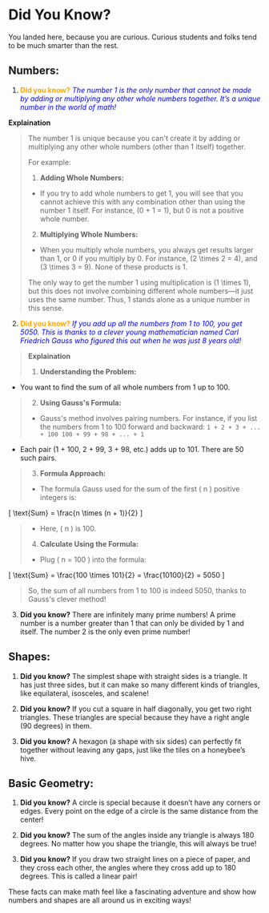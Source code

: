 # Did You Know?

You landed here, because you are curious. Curious students and folks tend to be much smarter than the rest.

## Numbers:
1. <span style="color: orange; font-weight:bold; font-style: normal">Did you know?</span> <span style="color: blue; font-weight:normal; font-style: italic">The number 1 is the only number that cannot be made by adding or multiplying any other whole numbers together. It’s a unique number in the world of math!</span> 

**Explaination**

>The number 1 is unique because you can't create it by adding or multiplying any other whole numbers (other than 1 itself) together. 
>
>For example:
>
>1. **Adding Whole Numbers:**
>   - If you try to add whole numbers to get 1, you will see that you cannot achieve this with any combination other than using the number 1 itself. For instance, \(0 + 1 = 1\), but 0 is not a positive whole number.
>
>2. **Multiplying Whole Numbers:**
>   - When you multiply whole numbers, you always get results larger than 1, or 0 if you multiply by 0. For instance, \(2 \times 2 = 4\), and \(3 \times 3 = 9\). None of these products is 1.
>
>The only way to get the number 1 using multiplication is \(1 \times 1\), but this does not involve combining different whole numbers—it just uses the same number.
>Thus, 1 stands alone as a unique number in this sense.

2. <span style="color: orange; font-weight:bold; font-style: normal">Did you know?</span> <span style="color: blue; font-weight:normal; font-style: italic">If you add up all the numbers from 1 to 100, you get 5050. This is thanks to a clever young mathematician named Carl Friedrich Gauss who figured this out when he was just 8 years old!</span> 

>**Explaination**
>
>1. **Understanding the Problem:**
   - You want to find the sum of all whole numbers from 1 up to 100.
>
>2. **Using Gauss's Formula:**
>   - Gauss's method involves pairing numbers. For instance, if you list the numbers from 1 to 100 forward and backward:
     ```
     1 + 2 + 3 + ... + 100
     100 + 99 + 98 + ... + 1
     ```
   - Each pair (1 + 100, 2 + 99, 3 + 98, etc.) adds up to 101. There are 50 such pairs.
>
>3. **Formula Approach:**
>   - The formula Gauss used for the sum of the first \( n \) positive integers is:

\[
\text{Sum} = \frac{n \times (n + 1)}{2}
\]
>   - Here, \( n \) is 100.
>
>4. **Calculate Using the Formula:**
>   - Plug \( n = 100 \) into the formula:
>

\[
\text{Sum} = \frac{100 \times 101}{2} = \frac{10100}{2} = 5050
\]

>So, the sum of all numbers from 1 to 100 is indeed 5050, thanks to Gauss's clever method!

3. **Did you know?** There are infinitely many prime numbers! A prime number is a number greater than 1 that can only be divided by 1 and itself. The number 2 is the only even prime number!

## Shapes:
1. **Did you know?** The simplest shape with straight sides is a triangle. It has just three sides, but it can make so many different kinds of triangles, like equilateral, isosceles, and scalene!

2. **Did you know?** If you cut a square in half diagonally, you get two right triangles. These triangles are special because they have a right angle (90 degrees) in them.

3. **Did you know?** A hexagon (a shape with six sides) can perfectly fit together without leaving any gaps, just like the tiles on a honeybee’s hive. 

## Basic Geometry:
1. **Did you know?** A circle is special because it doesn’t have any corners or edges. Every point on the edge of a circle is the same distance from the center!

2. **Did you know?** The sum of the angles inside any triangle is always 180 degrees. No matter how you shape the triangle, this will always be true!

3. **Did you know?** If you draw two straight lines on a piece of paper, and they cross each other, the angles where they cross add up to 180 degrees. This is called a linear pair!

These facts can make math feel like a fascinating adventure and show how numbers and shapes are all around us in exciting ways!